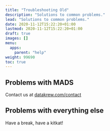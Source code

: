 ```yaml
---
title: "Troubleshooting Old"
description: "Solutions to common problems."
lead: "Solutions to common problems."
date: 2020-11-12T15:22:20+01:00
lastmod: 2020-11-12T15:22:20+01:00
draft: true
images: []
menu: 
  apps:
    parent: "help"
weight: 99690
toc: true
---
```


## Problems with MADS

Contact us at [datakrew.com/contact](https://datakrew.com/contact.html)

## Problems with everything else

Have a break, have a kitkat!

